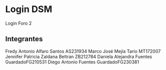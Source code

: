 # Login DSM
 Login Foro 2 

## Integrantes
Fredy Antonio Alfaro Santos AS231934
Marco José Mejía Tario MT172007
Jennifer Patricia Zaldana Beltran ZB212784
Daniela Alejandra Fuentes GuardadoFG210531
Diego Antonio Fuentes GuardadoFG230381
